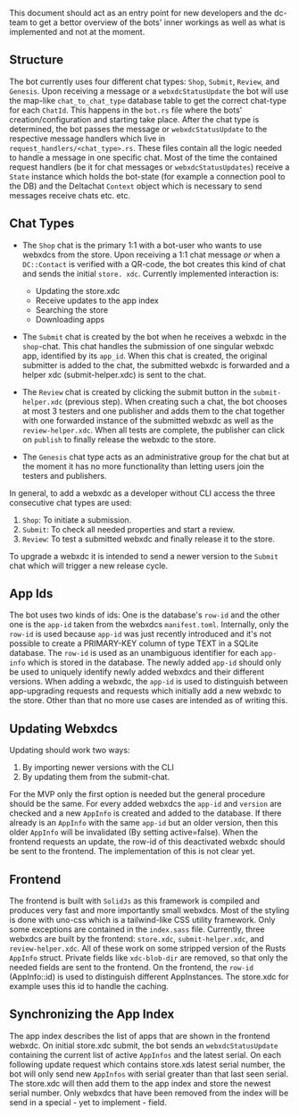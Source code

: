 This document should act as an entry point for new developers and the dc-team to get a 
bettor overview of the bots' inner workings as well as what is implemented and not at the moment.

## Structure
The bot currently uses four different chat types: `Shop`, `Submit`, `Review`, and `Genesis`. Upon receiving a message or a `webxdcStatusUpdate` the bot will use the map-like `chat_to_chat_type` database table to get the correct chat-type for each `ChatId`. This happens in the `bot.rs` file where the bots' creation/configuration and starting take place. 
After the chat type is determined, the bot passes the message or `webxdcStatusUpdate` to the respective message handlers which live in `request_handlers/<chat_type>.rs`. These files contain all the logic needed to handle a message in one specific chat. Most of the time the contained request handlers (be it for chat messages or `webxdcStatusUpdates`) receive a `State` instance which holds the bot-state (for example a connection pool to the DB) and the Deltachat `Context` object which is necessary to send messages receive chats etc. etc.

## Chat Types
- The `Shop` chat is the primary 1:1 with a bot-user who wants to use webxdcs from the store.
  Upon receiving a 1:1 chat message _or_ when a `DC::Contact` is verified with a QR-code, the bot creates
  this kind of chat and sends the initial `store. xdc`. Currently implemented interaction is:
    - Updating the store.xdc
    - Receive updates to the app index
    - Searching the store
    - Downloading apps

- The `Submit` chat is created by the bot when he receives a webxdc in the `shop`-chat. This chat handles the submission of one singular webxdc app, identified by its `app_id`. When this chat is created, the original submitter is added to the chat, the submitted webxdc is forwarded and a helper xdc (submit-helper.xdc) is sent to the chat.

- The `Review` chat is created by clicking the submit button in the `submit-helper.xdc` (previous step). When creating such a chat, the bot chooses at most 3 testers and one publisher and adds them to the chat together with one forwarded instance of the submitted webxdc as well as the `review-helper.xdc`. When all tests are complete, the publisher can click on `publish` to finally release the webxdc to the store.

- The `Genesis` chat type acts as an administrative group for the chat but at the moment it has no more functionality than letting users join the testers and publishers.

In general, to add a webxdc as a developer without CLI access the three consecutive chat types are used: 
1. `Shop`: To initiate a submission.
2. `Submit`: To check all needed properties and start a review.
3. `Review`: To test a submitted webxdc and finally release it to the store.

To upgrade a webxdc it is intended to send a newer version to the `Submit` chat which will trigger a new
release cycle.

## App Ids
The bot uses two kinds of ids: One is the database's `row-id` and the other one is the `app-id` taken from 
the webxdcs `manifest.toml`. Internally, only the `row-id` is used because `app-id` was just recently introduced and it's not possible to create a PRIMARY-KEY column of type TEXT in a SQLite database. The `row-id` is used as an unambiguous identifier for each `app-info` which is stored in the database.
The newly added `app-id` should only be used to uniquely identify newly added webxdcs and their different versions. When adding a webxdc, the `app-id` is used to distinguish between app-upgrading requests and requests which initially add a new webxdc to the store. Other than that no more use cases are intended as of writing this.

## Updating Webxdcs
Updating should work two ways:

1. By importing newer versions with the CLI
2. By updating them from the submit-chat.

For the MVP only the first option is needed but the general procedure should be the same.
For every added webxdcs the `app-id` and `version` are checked and a new  `AppInfo` is created and added to the database. If there already is an `AppInfo` with the same `app-id` but an older version, then this
older `AppInfo` will be invalidated (By setting active=false). 
When the frontend requests an update, the row-id of this deactivated webxdc should be
sent to the frontend. The implementation of this is not clear yet.

## Frontend
The frontend is built with `SolidJs` as this framework is compiled and produces very fast and more importantly small webxdcs. Most of the styling is done with uno-css which is a tailwind-like CSS utility framework. Only some exceptions are contained in the `index.sass` file. 
Currently, three webxdcs are built by the frontend: `store.xdc`, `submit-helper.xdc`, and `review-helper.xdc`.
All of these work on some stripped version of the Rusts `AppInfo` struct. Private fields like
`xdc-blob-dir` are removed, so that only the needed fields are sent to the frontend.
On the frontend, the `row-id` (AppInfo::id) is used to distinguish different AppInstances. The store.xdc for example uses this id to handle the caching.

## Synchronizing the App Index
The app index describes the list of apps that are shown in the frontend webxdc.
On initial store.xdc submit, the bot sends an `webxdcStatusUpdate` containing the current list of active `AppInfos` and the latest serial.
On each following update request which contains store.xds latest serial number, the bot will only send new `AppInfos` with serial greater than that last seen serial. The store.xdc will then add them to the app index and store the newest serial number. Only webxdcs that have been removed from the index will be send in a special - yet to implement - field.
